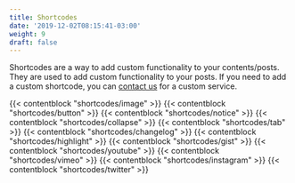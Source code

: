 ```yaml
---
title: Shortcodes
date: '2019-12-02T08:15:41-03:00'
weight: 9
draft: false
---
```


Shortcodes are a way to add custom functionality to your contents/posts. They are used to add custom functionality to your posts. If you need to add a custom shortcode, you can [contact us](mailto:mehedi@themefisher) for a custom service.

{{< contentblock "shortcodes/image" >}}
{{< contentblock "shortcodes/button" >}}
{{< contentblock "shortcodes/notice" >}}
{{< contentblock "shortcodes/collapse" >}}
{{< contentblock "shortcodes/tab" >}}
{{< contentblock "shortcodes/changelog" >}}
{{< contentblock "shortcodes/highlight" >}}
{{< contentblock "shortcodes/gist" >}}
{{< contentblock "shortcodes/youtube" >}}
{{< contentblock "shortcodes/vimeo" >}}
{{< contentblock "shortcodes/instagram" >}}
{{< contentblock "shortcodes/twitter" >}}

